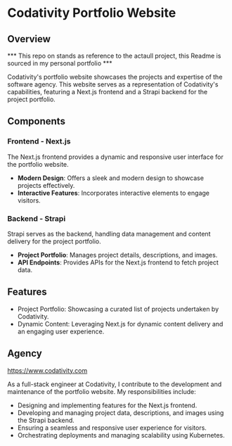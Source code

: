# Codativity Portfolio Website

## Overview

*** This repo on stands as reference to the actaull project, this Readme is sourced in my personal portfolio ***

Codativity's portfolio website showcases the projects and expertise of the software agency. This website serves as a representation of Codativity's capabilities, featuring a Next.js frontend and a Strapi backend for the project portfolio.

## Components

### Frontend - Next.js

The Next.js frontend provides a dynamic and responsive user interface for the portfolio website.

- **Modern Design**: Offers a sleek and modern design to showcase projects effectively.
- **Interactive Features**: Incorporates interactive elements to engage visitors.

### Backend - Strapi

Strapi serves as the backend, handling data management and content delivery for the project portfolio.

- **Project Portfolio**: Manages project details, descriptions, and images.
- **API Endpoints**: Provides APIs for the Next.js frontend to fetch project data.

## Features

- Project Portfolio: Showcasing a curated list of projects undertaken by Codativity.
- Dynamic Content: Leveraging Next.js for dynamic content delivery and an engaging user experience.

## Agency

https://www.codativity.com

As a full-stack engineer at Codativity, I contribute to the development and maintenance of the portfolio website. My responsibilities include:

- Designing and implementing features for the Next.js frontend.
- Developing and managing project data, descriptions, and images using the Strapi backend.
- Ensuring a seamless and responsive user experience for visitors.
- Orchestrating deployments and managing scalability using Kubernetes.

